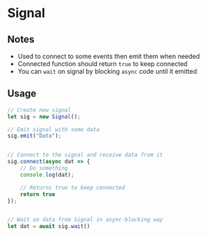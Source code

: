 # Signal

## Notes
* Used to connect to some events then emit them when needed
* Connected function should return `true` to keep connected
* You can `wait` on signal by blocking `async` code until it emitted


## Usage
```js
// Create new signal
let sig = new Signal();

// Emit signal with some data
sig.emit("Data");


// Connect to the signal and receive data from it
sig.connect(async dat => {
    // Do something
    console.log(dat);

    // Returns true to keep connected
    return true
});


// Wait on data from Signal in async-blocking way
let dat = await sig.wait()
```